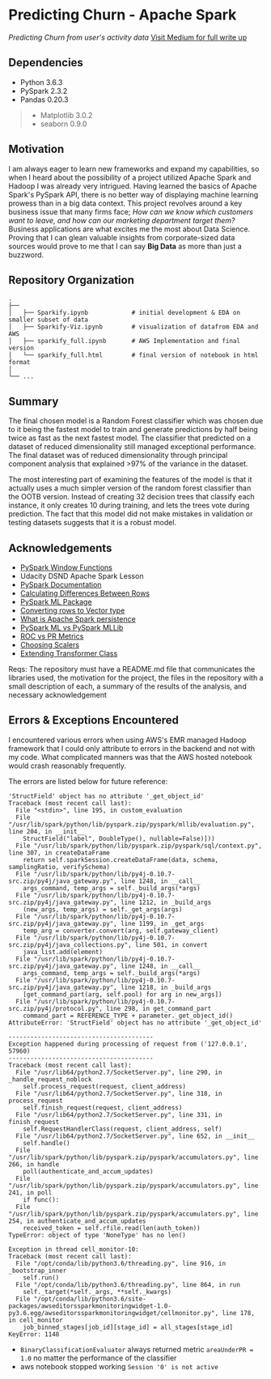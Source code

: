 # Predicting Churn - Apache Spark
*Predicting Churn from user's activity data*
[Visit Medium for full write up]()

## Dependencies
- Python 3.6.3
- PySpark 2.3.2
- Pandas 0.20.3
> - Matplotlib 3.0.2
> - seaborn 0.9.0

## Motivation
I am always eager to learn new frameworks and expand my capabilities, so when I heard about the possibility of a project utilized Apache Spark and Hadoop I was already very intrigued. Having learned the basics of Apache Spark's PySpark API, there is no better way of displaying machine learning prowess than in a big data context. This project revolves around a key business issue that many firms face; *How can we know which customers want to leave, and how can our marketing department target them?* 
Business applications are what excites me the most about Data Science. Proving that I can glean valuable insights from corporate-sized data sources would prove to me that I can say **Big Data** as more than just a buzzword.

## Repository Organization
   
    .
    ├── 
    │   ├── Sparkify.ipynb            # initial development & EDA on smaller subset of data
    │   ├── Sparkify-Viz.ipynb        # visualization of datafrom EDA and AWS
    │   ├── sparkify_full.ipynb       # AWS Implementation and final version
    │   └── sparkify_full.html        # final version of notebook in html format
    │  
    └── ...

## Summary
The final chosen model is a Random Forest classifier which was chosen due to it being the fastest model to train and generate predictions by half being twice as fast as the next fastest model. The classifier that predicted on a dataset of reduced dimensionality still managed exceptional performance. The final dataset was of reduced dimensionality through principal component analysis that explained >97% of the variance in the dataset.

The most interesting part of examining the features of the model is that it actually uses a much simpler version of the random forest classifier than the OOTB version. Instead of creating 32 decision trees that classify each instance, it only creates 10 during training, and lets the trees vote during prediction. The fact that this model did not make mistakes in validation or testing datasets suggests that it is a robust model.

## Acknowledgements
 - [PySpark Window Functions](https://databricks.com/blog/2015/07/15/introducing-window-functions-in-spark-sql.html)
 - Udacity DSND Apache Spark Lesson
 - [PySpark Documentation](https://spark.apache.org/docs/latest/api/python/index.html)
 - [Calculating Differences Between Rows](https://www.arundhaj.com/blog/calculate-difference-with-previous-row-in-pyspark.html)
 - [PySpark ML Package](http://spark.apache.org/docs/2.4.0/api/python/pyspark.ml.html)
 - [Converting rows to Vector type](https://stackoverflow.com/questions/46791302/pyspark-how-do-i-convert-rows-to-vectors)
 - [What is Apache Spark persistence](https://jaceklaskowski.gitbooks.io/mastering-apache-spark/spark-rdd-caching.html)
 - [PySpark ML vs PySpark MLLib](https://www.quora.com/Why-are-there-two-ML-implementations-in-Spark-ML-and-MLlib-and-what-are-their-different-features)
 - [ROC vs PR Metrics](https://www.kaggle.com/general/7517)
 - [Choosing Scalers](https://scikit-learn.org/stable/auto_examples/preprocessing/plot_all_scaling.html)
 - [Extending Transformer Class](https://stackoverflow.com/questions/32331848/create-a-custom-transformer-in-pyspark-ml)

Reqs:
The repository must have a README.md file that communicates the libraries used, the motivation for the project, the files in the repository with a small description of each, a summary of the results of the analysis, and necessary acknowledgement

## Errors & Exceptions Encountered
I encountered various errors when using AWS's EMR managed Hadoop framework that I could only attribute to errors in the backend and not with my code. What complicated manners was that the AWS hosted notebook would crash reasonably frequently.

The errors are listed below for future reference:
```
'StructField' object has no attribute '_get_object_id'
Traceback (most recent call last):
  File "<stdin>", line 195, in custom_evaluation
  File "/usr/lib/spark/python/lib/pyspark.zip/pyspark/mllib/evaluation.py", line 204, in __init__
    StructField("label", DoubleType(), nullable=False)]))
  File "/usr/lib/spark/python/lib/pyspark.zip/pyspark/sql/context.py", line 307, in createDataFrame
    return self.sparkSession.createDataFrame(data, schema, samplingRatio, verifySchema)
  File "/usr/lib/spark/python/lib/py4j-0.10.7-src.zip/py4j/java_gateway.py", line 1248, in __call__
    args_command, temp_args = self._build_args(*args)
  File "/usr/lib/spark/python/lib/py4j-0.10.7-src.zip/py4j/java_gateway.py", line 1212, in _build_args
    (new_args, temp_args) = self._get_args(args)
  File "/usr/lib/spark/python/lib/py4j-0.10.7-src.zip/py4j/java_gateway.py", line 1199, in _get_args
    temp_arg = converter.convert(arg, self.gateway_client)
  File "/usr/lib/spark/python/lib/py4j-0.10.7-src.zip/py4j/java_collections.py", line 501, in convert
    java_list.add(element)
  File "/usr/lib/spark/python/lib/py4j-0.10.7-src.zip/py4j/java_gateway.py", line 1248, in __call__
    args_command, temp_args = self._build_args(*args)
  File "/usr/lib/spark/python/lib/py4j-0.10.7-src.zip/py4j/java_gateway.py", line 1218, in _build_args
    [get_command_part(arg, self.pool) for arg in new_args])
  File "/usr/lib/spark/python/lib/py4j-0.10.7-src.zip/py4j/protocol.py", line 298, in get_command_part
    command_part = REFERENCE_TYPE + parameter._get_object_id()
AttributeError: 'StructField' object has no attribute '_get_object_id'
```

```
----------------------------------------
Exception happened during processing of request from ('127.0.0.1', 57960)
----------------------------------------
Traceback (most recent call last):
  File "/usr/lib64/python2.7/SocketServer.py", line 290, in _handle_request_noblock
    self.process_request(request, client_address)
  File "/usr/lib64/python2.7/SocketServer.py", line 318, in process_request
    self.finish_request(request, client_address)
  File "/usr/lib64/python2.7/SocketServer.py", line 331, in finish_request
    self.RequestHandlerClass(request, client_address, self)
  File "/usr/lib64/python2.7/SocketServer.py", line 652, in __init__
    self.handle()
  File "/usr/lib/spark/python/lib/pyspark.zip/pyspark/accumulators.py", line 266, in handle
    poll(authenticate_and_accum_updates)
  File "/usr/lib/spark/python/lib/pyspark.zip/pyspark/accumulators.py", line 241, in poll
    if func():
  File "/usr/lib/spark/python/lib/pyspark.zip/pyspark/accumulators.py", line 254, in authenticate_and_accum_updates
    received_token = self.rfile.read(len(auth_token))
TypeError: object of type 'NoneType' has no len()
```

```
Exception in thread cell_monitor-10:
Traceback (most recent call last):
  File "/opt/conda/lib/python3.6/threading.py", line 916, in _bootstrap_inner
    self.run()
  File "/opt/conda/lib/python3.6/threading.py", line 864, in run
    self._target(*self._args, **self._kwargs)
  File "/opt/conda/lib/python3.6/site-packages/awseditorssparkmonitoringwidget-1.0-py3.6.egg/awseditorssparkmonitoringwidget/cellmonitor.py", line 178, in cell_monitor
    job_binned_stages[job_id][stage_id] = all_stages[stage_id]
KeyError: 1148
```
- `BinaryClassificationEvaluator` always returned metric `areaUnderPR = 1.0` no matter the performance of the classifier
- aws notebook stopped working `Session '0' is not active`

